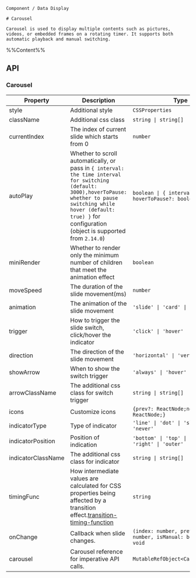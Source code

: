 `````
Component / Data Display

# Carousel

Carousel is used to display multiple contents such as pictures, videos, or embedded frames on a rotating timer. It supports both automatic playback and manual switching.
`````

%%Content%%

## API

### Carousel

|Property|Description|Type|DefaultValue|Version|
|---|---|---|---|---|
|style|Additional style|`CSSProperties`|`-`|-|
|className|Additional css class|`string \| string[]`|`-`|-|
|currentIndex|The index of current slide which starts from 0|`number`|`0`|-|
|autoPlay|Whether to scroll automatically, or pass in `{ interval: the time interval for switching (default: 3000),hoverToPause: whether to pause switching while hover (default: true) }` for configuration (object is supported from `2.14.0`)|`boolean \| { interval?: number; hoverToPause?: boolean }`|`-`|-|
|miniRender|Whether to render only the minimum number of children that meet the animation effect|`boolean`|`-`|2.21.0|
|moveSpeed|The duration of the slide movement(ms)|`number`|`500`|-|
|animation|The animation of the slide movement|`'slide' \| 'card' \| 'fade'`|`slide`|-|
|trigger|How to trigger the slide switch, click/hover the indicator|`'click' \| 'hover'`|`click`|-|
|direction|The direction of the slide movement|`'horizontal' \| 'vertical'`|`horizontal`|-|
|showArrow|When to show the switch trigger|`'always' \| 'hover' \| 'never'`|`always`|-|
|arrowClassName|The additional css class for switch trigger|`string \| string[]`|`-`|-|
|icons|Customize icons|`{prev?: ReactNode;next?: ReactNode;}`|`-`|2.25.0|
|indicatorType|Type of indicator|`'line' \| 'dot' \| 'slider' \| 'never'`|`dot`|-|
|indicatorPosition|Position of indication|`'bottom' \| 'top' \| 'left' \| 'right' \| 'outer'`|`bottom`|-|
|indicatorClassName|The additional css class for indicator|`string \| string[]`|`-`|-|
|timingFunc|How intermediate values are calculated for CSS properties being affected by a transition effect.[transition-timing-function](https://developer.mozilla.org/zh-CN/docs/Web/CSS/transition-timing-function)|`string`|`cubic-bezier(0.34, 0.69, 0.1, 1)`|-|
|onChange|Callback when slide changes.|`(index: number, prevIndex: number, isManual: boolean) => void`|`-`|`isManual` in 2.4.0|
|carousel|Carousel reference for imperative API calls.|`MutableRefObject<CarouselHandle>`|`-`|2.16.1|
